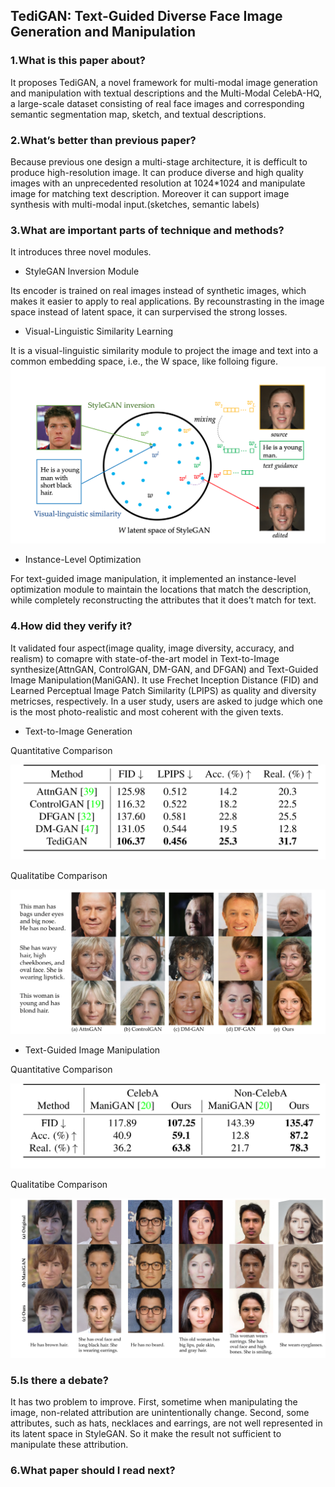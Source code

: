 ## TediGAN: Text-Guided Diverse Face Image Generation and Manipulation

### 1.What is this paper about?

It proposes TediGAN, a novel framework for multi-modal image generation and manipulation with textual descriptions and the Multi-Modal CelebA-HQ, a large-scale dataset consisting of real face images and corresponding semantic segmentation map, sketch, and textual descriptions.

### 2.What’s better than previous paper?

Because previous one design a multi-stage architecture, it is defficult to produce high-resolution image. 
It can produce diverse and high quality images with an unprecedented resolution at 1024*1024 and manipulate image for matching text description.
Moreover it can support image synthesis with multi-modal input.(sketches, semantic labels)


### 3.What are important parts of technique and methods?

It introduces three novel modules.

- StyleGAN Inversion Module

Its encoder is trained on real images instead of synthetic images, which makes it easier to apply to real applications.
By recounstrasting in the image space instead of latent space, it can surpervised the strong losses.

- Visual-Linguistic Similarity Learning

It is a visual-linguistic similarity module to project the image and text into a common embedding space, i.e., the W space, like folloing figure.
![component](../../../img/TediGAN_component.png) 

- Instance-Level Optimization

For text-guided image manipulation, it implemented an instance-level optimization module to maintain the locations that match the description, while completely reconstructing the attributes that it does’t match for text.

### 4.How did they verify it?

It validated four aspect(image quality, image diversity, accuracy, and realism) to comapre with state-of-the-art model in Text-to-Image synthesize(AttnGAN, ControlGAN, DM-GAN, and DFGAN) and Text-Guided Image Manipulation(ManiGAN).
It use Frechet Inception Distance (FID) and Learned Perceptual Image Patch Similarity (LPIPS) as quality and diversity metricses, respectively. In a user study, users are asked to judge which one is the most photo-realistic and most coherent with the given texts.


- Text-to-Image Generation

Quantitative Comparison

![result](../../../img/TediGAN_result1.jpg) 

Qualitatibe Comparison

![result](../../../img/TediGAN_result2.jpg) 

- Text-Guided Image Manipulation

Quantitative Comparison

![result](../../../img/TediGAN_result3.jpg) 

Qualitatibe Comparison

![result](../../../img/TediGAN_result4.jpg) 

### 5.Is there a debate?

It has two problem to improve.
First, sometime when manipulating the image, non-related attribution are unintentionally change.
Second, some attributes, such as hats, necklaces and earrings, are not well represented in its latent space in StyleGAN. So it make the result not sufficient to manipulate these attribution.

### 6.What paper should I read next?



